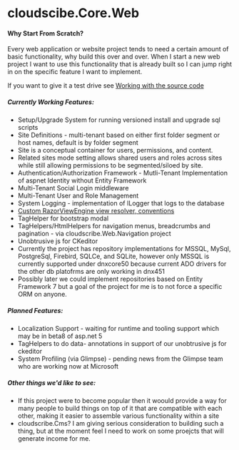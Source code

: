 # cloudscibe.Core.Web

#### Why Start From Scratch?

Every web application or website project tends to need a certain amount of basic functionality, why build this over and over. When I start a new web project I want to use this functionality that is already built so I can jump right in on the specific feature I want to implement. 

If you want to give it a test drive see 
[Working with the source code](https://github.com/joeaudette/cloudscribe/wiki/Working-with-the-source-Code) 

##### Currently Working Features:
* Setup/Upgrade System for running versioned install and upgrade sql scripts
* Site Definitions - multi-tenant based on either first folder segment or host names, default is by folder segment
* Site is a conceptual container for users, permissions, and content. 
* Related sites mode setting allows shared users and roles across sites while still allowing permissions to be segmented/siloed by site.
* Authentication/Authorization Framework - Mutli-Tenant Implementation of aspnet Identity without Entity Framework
* Multi-Tenant Social Login middleware
* Multi-Tenant User and Role Management
* System Logging - implementation of ILogger that logs to the database
* [Custom RazorViewEngine view resolver, conventions](https://github.com/joeaudette/cloudscribe/wiki/Customizing-Views-and-Display-Templates)
* TagHelper for bootstrap modal
* TagHelpers/HtmlHelpers for navigation menus, breadcrumbs and pagination - via cloudscribe.Web.Navigation project
* Unobtrusive js for CKeditor
* Currently the project has repository implementations for MSSQL, MySql, PostgreSql, Firebird, SQLCe, and SQLite, however only MSSQL is currently supported under dnxcore50 because current ADO drivers for the other db platofrms are only working in dnx451
* Possibly later we could implement repositories based on Entity Framework 7 but a goal of the project for me is to not force a specific ORM on anyone.

##### Planned Features:
* Localization Support - waiting for runtime and tooling support which may be in beta8 of asp.net 5
* TagHelpers to do data- annotations in support of our unobtrusive js for ckeditor
* System Profiling (via Glimpse) - pending news from the Glimpse team who are working now at Microsoft

##### Other things we'd like to see:
* If this project were to become popular then it woould provide a way for many people to build things on top of it that are compatible with each other, making it easier to assemble various functionality within a site
* cloudscribe.Cms? I am giving serious consideration to building such a thing, but at the moment feel I need to work on some proejcts that will generate income for me.
